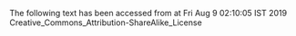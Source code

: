 The following text has been accessed from at Fri Aug 9 02:10:05 IST 2019
Creative_Commons_Attribution-ShareAlike_License
